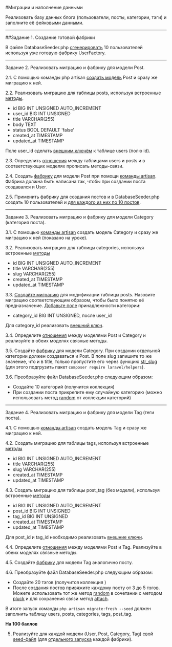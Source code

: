 #Миграции и наполнение данными

Реализовать базу данных блога (пользователи, посты, категории, тэги) и заполните её фейковыми данными.

---

##Задание 1. Создание готовой фабрики

В файле DatabaseSeeder.php [сгенерировать](https://laravel.com/docs/7.x/database-testing#persisting-models "Persisting Models") 10 пользователей используя уже готовую фабрику UserFactory.

---

Задание 2. Реализовать миграцию и фабрику для модели Post.

2.1. С помощью команды php artisan [создать модель](https://laravel.com/docs/7.x/eloquent#defining-models "Defining Models") Post и сразу же миграцию к ней.

2.2. Реализовать миграцию для таблицы posts, используя встроенные [методы](https://laravel.com/docs/7.x/migrations#creating-columns "Creating Columns").
  - id BIG INT UNSIGNED AUTO_INCREMENT
  - user_id BIG INT UNSIGNED
  - title VARCHAR(255)
  - body TEXT
  - status BOOL DEFAULT 'false'
  - created_at TIMESTAMP
  - updated_at TIMESTAMP

Поле user_id сделать [внешним ключём](https://laravel.com/docs/7.x/migrations#foreign-key-constraints "Foreign Key Constraints") к таблице users (полю id).

2.3. Определить [отношения](https://laravel.com/docs/7.x/eloquent-relationships "Eloquent: Relationships") между таблицами users и posts и в соответствующих моделях прописать методы-связи.

2.4. Создать [фабрику](https://laravel.com/docs/7.x/database-testing#writing-factories "Writing Factories") для модели Post при помощи [команды artisan](https://laravel.com/docs/7.x/database-testing#generating-factories "Generating Factories"). Фабрика должна быть написана так, чтобы при создании поста создавался и User.

2.5. Применить фабрику для создания постов и в DatabaseSeeder.php создать 10 пользователей и [для каждого из них по 10 постов](https://laravel.com/docs/7.x/database-testing#relationships "Relationships").

---

Задание 3. Реализовать миграцию и фабрику для модели Category (категория поста).

3.1. С помощью [команды artisan](https://laravel.com/docs/7.x/eloquent#defining-models "Defining Models") создать модель Category и сразу же миграцию к ней (показано на уроке).

3.2. Реализовать миграцию для таблицы categories, используя встроенные [методы](https://laravel.com/docs/7.x/migrations#creating-columns "Creating Columns")
  - id BIG INT UNSIGNED AUTO_INCREMENT
  - title VARCHAR(255)
  - slug VARCHAR(255)
  - created_at TIMESTAMP
  - updated_at TIMESTAMP

3.3. [Создайте миграцию](https://laravel.com/docs/7.x/migrations#generating-migrations "Generating Migrations") для модификации таблицы posts. Назовите миграцию соответствующим образом, чтобы было понятно её предназначение. [Добавьте поле](https://laravel.com/docs/7.x/migrations#creating-columns "Creating Columns") принадлежности категории:
  - category_id BIG INT UNSIGNED, после user_id

Для category_id реализовать [внешний ключ](https://laravel.com/docs/7.x/migrations#foreign-key-constraints "Foreign Key Constraints").

3.4. Определите [отношения](https://laravel.com/docs/7.x/eloquent-relationships "Eloquent: Relationships") между моделями Post и Category и реализуйте в обеих моделях связные методы.

3.5. Создайте [фабрику](https://laravel.com/docs/7.x/database-testing#writing-factories "Writing Factories") для модели Category. При создании отдельной категории должен создаваться и Post. В поле slug запишите то же значение, что и в title, только пропустите его через функцию [str_slug](https://laravel.com/docs/5.2/helpers#method-str-slug) (для этого подгрузить пакет ```composer require laravel/helpers```).

3.6. Преобразуйте файл DatabaseSeeder.php следующим образом:
  - Создайте 10 категорий (получится коллекция)
  - При создании поста прикрепите ему случайную категорию (можно использовать метод [random](https://laravel.com/docs/7.x/collections#method-random) от коллекции категорий)

---

Задание 4. Реализовать миграцию и фабрику для модели Tag (теги поста).

4.1. С помощью [команды artisan](https://laravel.com/docs/7.x/eloquent#defining-models "Defining Models") создать модель Tag и сразу же миграцию к ней.

4.2. Создать миграцию для таблицы tags, используя встроенные [методы](https://laravel.com/docs/7.x/migrations#creating-columns "Creating Columns")
  - id BIG INT UNSIGNED AUTO_INCREMENT
  - title VARCHAR(255)
  - slug VARCHAR(255)
  - created_at TIMESTAMP
  - updated_at TIMESTAMP

4.3. Создать миграцию для таблицы post_tag (без модели), используя встроенные [методы](https://laravel.com/docs/7.x/migrations#creating-columns "Creating Columns")
  - id BIG INT UNSIGNED AUTO_INCREMENT
  - post_id BIG INT UNSIGNED
  - tag_id BIG INT UNSIGNED
  - created_at TIMESTAMP
  - updated_at TIMESTAMP

Для post_id и tag_id необходимо реализовать [внешние ключи](https://laravel.com/docs/7.x/migrations#foreign-key-constraints "Foreign Key Constraints").

4.4. Определите [отношения](https://laravel.com/docs/7.x/eloquent-relationships "Eloquent: Relationships") между моделями Post и Tag. Реализуйте в обеих моделях связные методы.

4.5. Создайте [фабрику](https://laravel.com/docs/7.x/database-testing#writing-factories "Writing Factories") для модели Tag аналогично посту.

4.6. Преобразуйте файл DatabaseSeeder.php следующим образом:

- Создайте 20 тэгов (получится коллекция )
- После создания постов привяжите каждому посту от 3 до 5 тэгов. Можете использовать тот же метод [random](https://laravel.com/docs/7.x/collections#method-random) в сочетании с методом [pluck](https://laravel.com/docs/7.x/collections#method-pluck) и для сохранения связи метод [attach](https://laravel.com/docs/7.x/eloquent-relationships#updating-many-to-many-relationships).

В итоге запуск команды ```php artisan migrate:fresh --seed``` должен заполнить таблицу users, posts, categories, tags, post_tag.

**На 100 баллов**

5. Реализуйте для каждой модели (User, Post, Category, Tag) свой [seed-файл](https://laravel.com/docs/7.x/seeding#writing-seeders "Writing Seeders") (для [отдельного запуска](https://laravel.com/docs/7.x/seeding#running-seeders "Running Seeders") каждой фабрики).